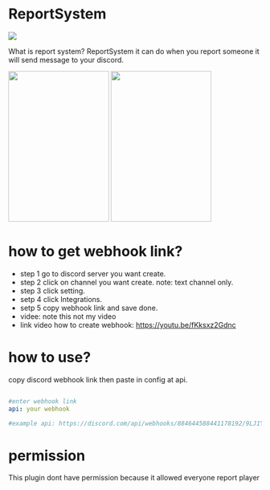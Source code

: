 # ReportSystem
  
  [![](https://poggit.pmmp.io/shield.state/ReportSystem)](https://poggit.pmmp.io/p/ReportSystem)
  
  What is report system?
  ReportSystem it can do when you report someone it will send message to your discord.

  <img src="https://github.com/NuthMC/ReportSystem/blob/main/asset/1630814076070.png" width="200" height="300" >

  <img src="https://github.com/NuthMC/ReportSystem/blob/main/asset/dc.png" width="200" height="300" >

# how to get webhook link?
 - step 1 go to discord server you want create.
 - step 2 click on channel you want create.  note: text channel only.
 - step 3 click setting.
 - setp 4 click Integrations.
 - setp 5 copy webhook link and save done.
 - videe: note this not my video
 - link video how to create webhook: https://youtu.be/fKksxz2Gdnc
# how to use?

copy discord webhook link then paste in config at api.
``` yaml

#enter webhook link
api: your webhook

#example api: https://discord.com/api/webhooks/884644588441178192/9LJ1Y6GfEMSOlxYY3uvDg1axFYMIN6zF06uprz5iT18sErjnN_6-qS6ChSa5rtERR5KP
```



# permission
  This plugin dont have permission because it allowed everyone report player
